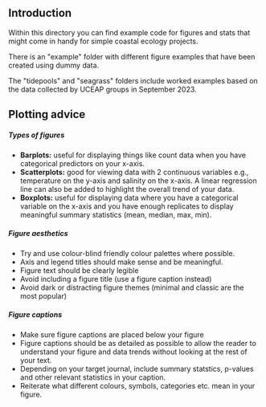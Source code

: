 ## Introduction
Within this directory you can find example code for figures and stats that might come in handy for simple coastal ecology projects.

There is an "example" folder with different figure examples that have been created using dummy data.

The "tidepools" and "seagrass" folders include worked examples based on the data collected by UCEAP groups in September 2023.

## Plotting advice
##### Types of figures
- **Barplots:** useful for displaying things like count data when you have categorical predictors on your x-axis.
- **Scatterplots:** good for viewing data with 2 continuous variables e.g., temperature on the y-axis and salinity on the x-axis. A linear regression line can also be added to highlight the overall trend of your data.
- **Boxplots:** useful for displaying data where you have a categorical variable on the x-axis and you have enough replicates to display meaningful summary statistics (mean, median, max, min).
##### Figure aesthetics
- Try and use colour-blind friendly colour palettes where possible.
- Axis and legend titles should make sense and be meaningful.
- Figure text should be clearly legible
- Avoid including a figure title (use a figure caption instead)
- Avoid dark or distracting figure themes (minimal and classic are the most popular)
##### Figure captions
- Make sure figure captions are placed below your figure
- Figure captions should be as detailed as possible to allow the reader to understand your figure and data trends without looking at the rest of your text.
- Depending on your target journal, include summary statstics, p-values and other relevant statistics in your caption.
- Reiterate what different colours, symbols, categories etc. mean in your figure. 
